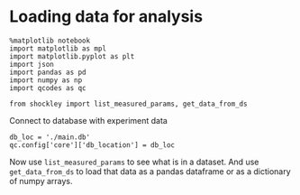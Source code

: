 # Loading data for analysis

```
%matplotlib notebook
import matplotlib as mpl
import matplotlib.pyplot as plt
import json
import pandas as pd
import numpy as np
import qcodes as qc

from shockley import list_measured_params, get_data_from_ds
```

Connect to database with experiment data

```
db_loc = './main.db'
qc.config['core']['db_location'] = db_loc
```

Now use `list_measured_params` to see what is in a dataset. And use `get_data_from_ds` to load that data as a pandas dataframe or as a dictionary of numpy arrays. 
